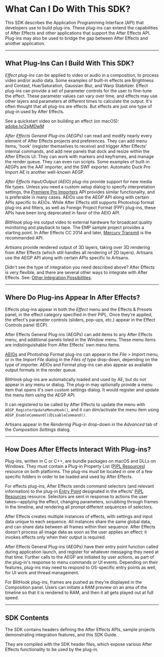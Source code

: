# What Can I Do With This SDK?

This SDK describes the Application Programming Interface (API) that developers use to build plug-ins. These plug-ins can extend the capabilities of After Effects and other applications that support the After Effects API. Plug-ins may also be used to bridge the gap between After Effects and another application.

---

## What Plug-Ins Can I Build With This SDK?

*Effect plug-ins* can be applied to video or audio in a composition, to process video and/or audio data. Some examples of built-in effects are Brightness and Contast, Hue/Saturation, Gaussian Blur, and Warp Stabilizer. Effect plug-ins can provide a set of parameter controls for the user to fine-tune the effect. These parameter values can vary over time, and effects may use other layers and parameters at different times to calculate the output. It's often thought that all plug-ins are effects. But effects are just one type of plug-in used by After Effects.

See a quickstart video on building an effect (on macOS): [adobe.ly/2sjMDwM](https://adobe.ly/2sjMDwM)

*After Effects General Plug-ins (AEGPs)* can read and modify nearly every element of After Effects projects and preferences. They can add menu items, 'hook' (register themselves to receive) and trigger After Effects' internal commands, and add new panels that dock and resize within the After Effects UI. They can work with markers and keyframes, and manage the render queue. They can even run scripts. Some examples of built-in AEGPs are the AAF importer, and the SWF exporter. Automatic Duck Pro Import AE is another well-known AEGP.

*After Effects Input/Output (AEIO) plug-ins* provide support for new media file types. Unless you need a custom setup dialog to specify interpretation settings, the [Premiere Pro Importers](other-integration-possibilities.md#premiere-pro-importers) API provides similar functionality, and is preferable in many cases. AEIOs use the AEGP API along with certain APIs specific to AEIOs. While After Effects still supports Photoshop format plug-ins and filters, as well as Foreign Project Format (FPF) plug-ins, these APIs have been long deprecated in favor of the AEIO API.

*BlitHook* plug-ins output video to external hardware for broadcast quality monitoring and playback to tape. The EMP sample project provides a starting point. In After Effects CC 2014 and later, [Mercury Transmit](other-integration-possibilities.md#mercury-transmit) is the recommended API.

*Artisans* provide rendered output of 3D layers, taking over 3D rendering from After Effects (which still handles all rendering of 2D layers). Artisans use the AEGP API along with certain APIs specific to Artisans.

Didn't see the type of integration you need described above? After Effects is very flexible, and there are several other ways to integrate with After Effects. See: [Other Integration Possibilities](other-integration-possibilities.md).

---

## Where Do Plug-ins Appear In After Effects?

Effects plug-ins appear in both the *Effect* menu and the Effects & Presets panel, in the effect category specified in their PiPL. Once they're applied, the effect's parameter controls (sliders, pop-ups, etc.) appear in the Effect Controls panel (ECP).

After Effects General Plug-ins (AEGPs) can add items to any After Effects menu, and additional panels listed in the Window menu. These menu items are indistinguishable from After Effects' own menu items.

[AEIOs](../aeios/aeios.md) and Photoshop Format plug-ins can appear in the *File > Import* menu, or in the *Import File* dialog in the *Files of type* drop-down, depending on the type of importer. AEIOs and Format plug-ins can also appear as available output formats in the render queue.

BlitHook plug-ins are automatically loaded and used by AE, but do not appear in any menu or dialog. The plug-in may optionally provide a menu item that opens it's own custom settings dialog. It would register and update the menu item using the AEGP API.

It can registered to be called by After Effects to update the menu with `AEGP_RegisterUpdateMenuHook()`, and it can dim/activate the menu item using `AEGP_EnableCommand()`/`DisableCommand()`.

Artisans appear in the *Rendering Plug-in* drop-down in the *Advanced* tab of the *Composition Settings* dialog.

---

## How Does After Effects Interact With Plug-ins?

Plug-ins, written in C or C++, are bundle packages on macOS and DLLs on Windows. They must contain a Plug-in Property List ([PiPL Resources](pipl-resources.md)) resource on both platforms. The plug-ins must be located in one of a few specific folders in order to be loaded and used by After Effects.

For effects plug-ins, After Effects sends command selectors (and relevant information) to the plug-in [Entry Point](../effect-basics/entry-point.md) designated in the effects' [PiPL Resources](pipl-resources.md) resource. Selectors are sent in response to actions the user takes—applying the effect, changing parameters, scrubbing through frames in the timeline, and rendering all prompt different sequences of selectors.

After Effects creates multiple instances of effects, with settings and input data unique to each sequence. All instances share the same global data, and can share data between all frames within their sequence. After Effects doesn't process all image data as soon as the user applies an effect; it invokes effects only when their output is required.

After Effects General Plug-ins (AEGPs) have their entry point function called during application launch, and register for whatever messaging they need at that time. Further calls to the AEGP are initiated by user actions, as part of the plug-in's response to menu commands or UI events. Depending on their features, plug-ins may need to respond to OS-specific entry points as well, for UI work and thread management.

For BlitHook plug-ins, frames are pushed as they're displayed in the Composition panel. Users can initiate a RAM preview on an area of the timeline so that it is rendered to RAM, and then it all gets played out at full speed.

---

## SDK Contents

The SDK contains headers defining the After Effects APIs, sample projects demonstrating integration features, and this SDK Guide.

They are compiled with the SDK header files, which expose various After Effects functionality to be used by the plug-in.
